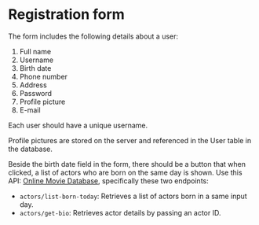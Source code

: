 # Registration form

The form includes the following details about a user:

1. Full name
2. Username
3. Birth date
4. Phone number
5. Address
6. Password
7. Profile picture
8. E-mail

Each user should have a unique username.

Profile pictures are stored on the server and referenced in the User table in the database.

Beside the birth date field in the form, there should be a button that when clicked, a list of actors who are born on the same day is shown. Use this API: [Online Movie Database](https://rapidapi.com/apidojo/api/online-movie-database/), specifically these two endpoints:

- `actors/list-born-today`: Retrieves a list of actors born in a same input day.
- `actors/get-bio`: Retrieves actor details by passing an actor ID.


